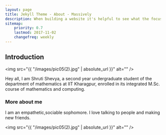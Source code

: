 ```yaml
---
layout: page
title: Jekyll Theme - About - Massively
description: When building a website it's helpful to see what the focus of your site is. This page is an example of how to show a website's focus.
sitemap:
    priority: 0.7
    lastmod: 2017-11-02
    changefreq: weekly
---
```

## Introduction

<span class="image left"><img src="{{ "/images/pic05(2).jpg" | absolute_url }}" alt="" /></span>


Hey all, I am Shruti Shevya, a second year undergraduate student of the department of mathematics at IIT Kharagpur, enrolled in its integrated M.Sc. course of mathematics and computing.

### More about me
<div class="box">
  <p>
   I am an empathetic,sociable sophomore. I love talking to people and making new friends. 
  </p>
</div>

<span class="image left"><img src="{{ "/images/pic05(2).jpg" | absolute_url }}" alt="" /></span>


